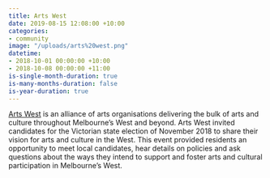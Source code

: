 ```yaml
---
title: Arts West
date: 2019-08-15 12:08:00 +10:00
categories:
- community
image: "/uploads/arts%20west.png"
datetime:
- 2018-10-01 00:00:00 +10:00
- 2018-10-08 00:00:00 +11:00
is-single-month-duration: true
is-many-months-duration: false
is-year-duration: true
---
```


[Arts West](https://www.artswest.com.au) is an alliance of arts organisations delivering the bulk of arts and culture throughout Melbourne’s West and beyond. Arts West invited candidates for the Victorian state election of November 2018 to share their vision for arts and culture in the West. This event provided residents an opportunity to meet local candidates, hear details on policies and ask questions about the ways they intend to support and foster arts and cultural participation in Melbourne’s West.